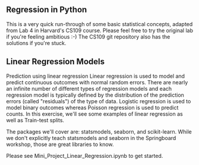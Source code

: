 ## Regression in Python
This is a very quick run-through of some basic statistical concepts, adapted from Lab 4 in Harvard's CS109 course. Please feel free to try the original lab if you're feeling ambitious :-) The CS109 git repository also has the solutions if you're stuck.

## Linear Regression Models
Prediction using linear regression Linear regression is used to model and predict continuous outcomes with normal random errors. There are nearly an infinite number of different types of regression models and each regression model is typically defined by the distribution of the prediction errors (called "residuals") of the type of data. Logistic regression is used to model binary outcomes whereas Poisson regression is used to predict counts. In this exercise, we'll see some examples of linear regression as well as Train-test splits.

The packages we'll cover are: statsmodels, seaborn, and scikit-learn. While we don't explicitly teach statsmodels and seaborn in the Springboard workshop, those are great libraries to know.

Please see Mini_Project_Linear_Regression.ipynb to get started.